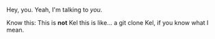 Hey, you. Yeah, I'm talking to _you_.

Know this: This is **not** Kel this is like... a git clone Kel, if you know what I mean.

